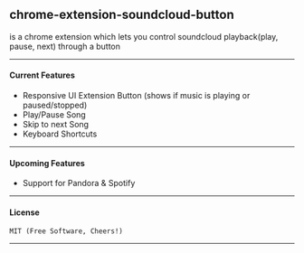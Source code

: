 ## chrome-extension-soundcloud-button
is a chrome extension which lets you control soundcloud playback(play, pause, next) through a button


----------


#### Current Features 
  - Responsive UI Extension Button (shows if music is playing or paused/stopped)
  - Play/Pause Song
  - Skip to next Song
  - Keyboard Shortcuts

----------


#### Upcoming Features
  - Support for Pandora & Spotify

----------


#### License

	MIT (Free Software, Cheers!)

-------

